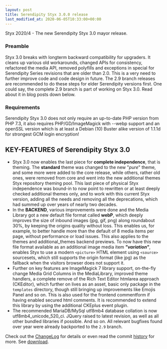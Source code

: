 ```yaml
---
layout: post
title: Serendipity Styx 3.0.0 release
last_modified_at: 2020-06-05T10:33:00+00:00
---
```


Styx 2020/4 - The new Serendipity Styx 3.0 mayor release.

### Preamble

Styx 3.0 breaks with longterm backward compatibility for upgraders. It cleans up various old workarounds, changed APIs for consistency, refactored the media API, removed polyfills and exceptions in special for Serendipity Series revisions that are older than 2.0. This is a very need to further improve code and code design in future. The 2.9 branch releases are recommended to do these steps for elder Serendipity versions first. One could say, the complete 2.9 branch is part of working on Styx 3.0. Read about it in blog posts down below.

### Requirements

Serendipity Styx 3.0 does not only require an up-to-date PHP version from PHP 7.3, it also requires PHP/GD/ImageMagick with --webp support and an openSSL version which is at least a Debian (10) Buster alike version of 1.1.1d for strongest GCM login encryption!

## KEY-FEATURES of Serendipity Styx 3.0

  - Styx 3.0 now enables the last piece for **complete independence**, that is theming. The **standard** theme was changed to the new "_pure_" theme, and some more were added to the core release, while others, rather old ones, were removed from core and went into the new additional themes Styx repository theming pool. This last piece of physical Styx independence was bound-in to now point to rewritten or at least deeply checked additional themes only, and to work with this current Styx version, adding all the needs and removing all the deprecations, which had summed up over years of nearly two decades.
  - In the **BACKEND**, various improvements were done and the Media Library got a new default file format called **webP**, which deeply improves the size of inbound images (jpg, gif, png) along roundabout 30%, by keeping the origins quality without loss.  This enables us, for example, to better handle more than the default of 8 media items per page, without performance or load issues. This also applies to the themes and additional_themes backend previews. To now have this new file format available as an additional image media item **_"variation"_**, enables Styx to use a modern `<picture>` HTML element using `<source>` sourcesets, which still supports the origin format (like jpg) as the fallback when the visitors browser does not support it.
  - Further on key features are ImageMagick 7 library support, on-the-fly change Media Grid Columns in the MediaLibrary, improved theme handlers, a complete remove of the Rich Text Editor htmlarea approach (CKEditor), which further on lives as an asset, basic only package in the `templates` directory, though still bringing up improvements like Emojis Panel and so on. This is also used for the frontend commentform if having enabled secured html comments. It is recommended to extend this library by using the additional CKEplus event plugin.
  - The recommended MariaDB/MySql utf8mb4 database collation is now utf8mb4_unicode_520_ci. JQuery raised to latest revision, as well as all other bundled libraries if possible. And so on. All relevant bugfixes found over year were already backported to the `2.9` branch.

Check out the [ChangeLog](https://github.com/ophian/styx/blob/3.0.0/docs/NEWS) for details or even read the commit [history](https://github.com/ophian/styx/commits/3.0.0) for more. See [download](https://github.com/ophian/styx/releases/tag/3.0.0).
